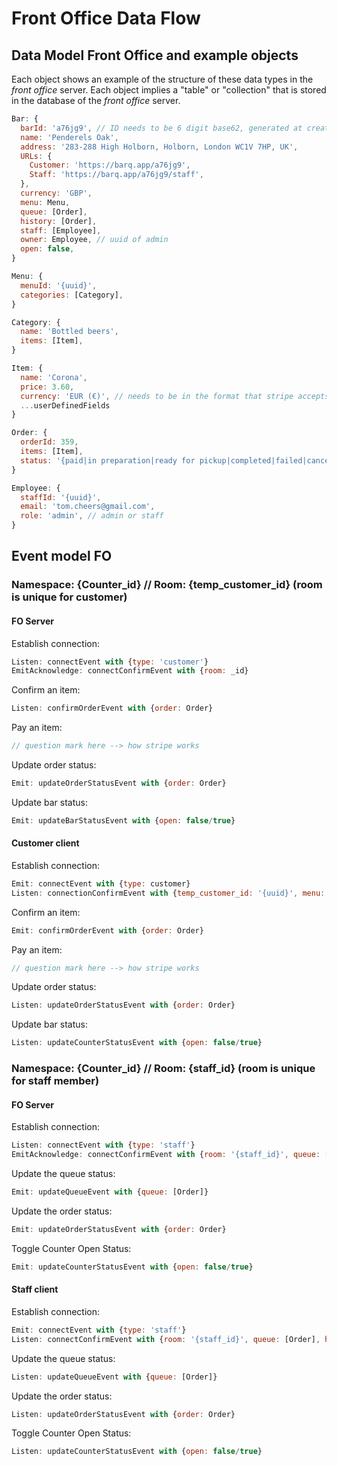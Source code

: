 # Front Office Data Flow
## Data Model Front Office and example objects
Each object shows an example of the structure of these data types in the *front office* server.
Each object implies a "table" or "collection" that is stored in the database of the *front office* server.

```js
Bar: {
  barId: 'a76jg9', // ID needs to be 6 digit base62, generated at creation time, so overwrite mongo default ID!
  name: 'Penderels Oak',
  address: '283-288 High Holborn, Holborn, London WC1V 7HP, UK',
  URLs: {
    Customer: 'https://barq.app/a76jg9',
    Staff: 'https://barq.app/a76jg9/staff',
  },
  currency: 'GBP',
  menu: Menu,
  queue: [Order],
  history: [Order],
  staff: [Employee],
  owner: Employee, // uuid of admin
  open: false,
}

Menu: {
  menuId: '{uuid}',
  categories: [Category],
}

Category: {
  name: 'Bottled beers',
  items: [Item],
}

Item: {
  name: 'Corona',
  price: 3.60,
  currency: 'EUR (€)', // needs to be in the format that stripe accepts!! stripe needs to know the currency
  ...userDefinedFields
}

Order: {
  orderId: 359,
  items: [Item],
  status: '{paid|in preparation|ready for pickup|completed|failed|cancelled}', // only last 3 in history
}

Employee: {
  staffId: '{uuid}',
  email: 'tom.cheers@gmail.com',
  role: 'admin', // admin or staff
}
```

## Event model FO
### Namespace: {Counter_id} // Room: {temp_customer_id} (room is unique for customer)
#### FO Server
Establish connection:

```js
Listen: connectEvent with {type: 'customer'}
EmitAcknowledge: connectConfirmEvent with {room: _id}
```

Confirm an item:

```js
Listen: confirmOrderEvent with {order: Order}
```

Pay an item:

```js
// question mark here --> how stripe works
```

Update order status:

```js
Emit: updateOrderStatusEvent with {order: Order}
```

Update bar status:

```js
Emit: updateBarStatusEvent with {open: false/true}
```

#### Customer client
Establish connection:

```js
Emit: connectEvent with {type: customer}
Listen: connectionConfirmEvent with {temp_customer_id: '{uuid}', menu: Menu, open: true}
```

Confirm an item:

```js
Emit: confirmOrderEvent with {order: Order}
```

Pay an item:

```js
// question mark here --> how stripe works
```

Update order status:

```js
Listen: updateOrderStatusEvent with {order: Order}
```

Update bar status:

```js
Listen: updateCounterStatusEvent with {open: false/true}
```

### Namespace: {Counter_id} // Room: {staff_id} (room is unique for staff member)
#### FO Server
Establish connection:

```js
Listen: connectEvent with {type: 'staff'}
EmitAcknowledge: connectConfirmEvent with {room: '{staff_id}', queue: [Order], history: [Order], open: false}
```

Update the queue status:

```js
Emit: updateQueueEvent with {queue: [Order]}
```

Update the order status:

```js
Emit: updateOrderStatusEvent with {order: Order}
```

Toggle Counter Open Status:

```js
Emit: updateCounterStatusEvent with {open: false/true}
```

#### Staff client
Establish connection:

```js
Emit: connectEvent with {type: 'staff'}
Listen: connectConfirmEvent with {room: '{staff_id}', queue: [Order], history: [Order], open: false}
```

Update the queue status:

```js
Listen: updateQueueEvent with {queue: [Order]}
```

Update the order status:

```js
Listen: updateOrderStatusEvent with {order: Order}
```

Toggle Counter Open Status:

```js
Listen: updateCounterStatusEvent with {open: false/true}
```

